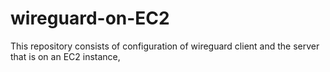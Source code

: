 # wireguard-on-EC2

This repository consists of configuration of wireguard client and the server that is on an EC2 instance,
